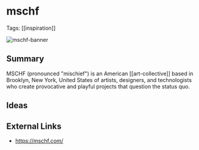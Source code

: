 # mschf
Tags: [[inspiration]]

![mschf-banner](https://miro.medium.com/v2/resize:fit:1400/1*OUkmNEP1HwUbn-pFL6gjUw.jpeg)

## Summary

MSCHF (pronounced "mischief") is an American [[art-collective]] based in Brooklyn, New York, United States of artists, designers, and technologists who create provocative and playful projects that question the status quo.
## Ideas

## External Links
- https://mschf.com/